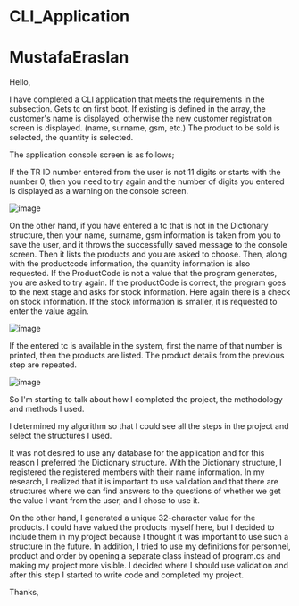 # CLI_Application

# MustafaEraslan
 
Hello,

I have completed a CLI application that meets the requirements in the subsection. Gets tc on first boot. If existing is defined in the array, the customer's name is displayed, otherwise the new customer registration screen is displayed. (name, surname, gsm, etc.) The product to be sold is selected, the quantity is selected. 

The application console screen is as follows;

If the TR ID number entered from the user is not 11 digits or starts with the number 0, then you need to try again and the number of digits you entered is displayed as a warning on the console screen.

![image](https://user-images.githubusercontent.com/44713722/174433153-985351a0-7553-44a9-be03-a7c71831b2ae.png)

On the other hand, if you have entered a tc that is not in the Dictionary structure, then your name, surname, gsm information is taken from you to save the user, and it throws the successfully saved message to the console screen. Then it lists the products and you are asked to choose. Then, along with the productcode information, the quantity information is also requested. If the ProductCode is not a value that the program generates, you are asked to try again. If the productCode is correct, the program goes to the next stage and asks for stock information. Here again there is a check on stock information. If the stock information is smaller, it is requested to enter the value again.

![image](https://user-images.githubusercontent.com/44713722/174433085-5a155904-ab15-4335-9fb8-9cbf446541e9.png)

If the entered tc is available in the system, first the name of that number is printed, then the products are listed. The product details from the previous step are repeated.

![image](https://user-images.githubusercontent.com/44713722/174432454-98e71b0d-5362-422a-8eaf-d75334cea3bf.png)

So I'm starting to talk about how I completed the project, the methodology and methods I used.

I determined my algorithm so that I could see all the steps in the project and select the structures I used.

It was not desired to use any database for the application and for this reason I preferred the Dictionary structure. With the Dictionary structure, I registered the registered members with their name information. In my research, I realized that it is important to use validation and that there are structures where we can find answers to the questions of whether we get the value I want from the user, and I chose to use it.

On the other hand, I generated a unique 32-character value for the products. I could have valued the products myself here, but I decided to include them in my project because I thought it was important to use such a structure in the future. In addition, I tried to use my definitions for personnel, product and order by opening a separate class instead of program.cs and making my project more visible. I decided where I should use validation and after this step I started to write code and completed my project.

Thanks, 




